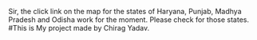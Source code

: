 Sir, the click link on the map for the states of Haryana, Punjab, Madhya Pradesh and Odisha work for the moment. Please check for those states.
#This is My project made by Chirag Yadav.
